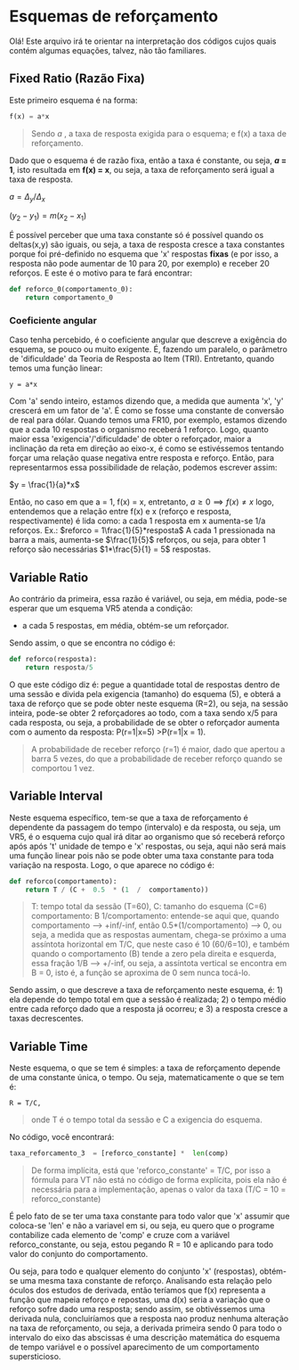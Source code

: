 # Esquemas de reforçamento 

Olá! Este arquivo irá te orientar na interpretação dos códigos cujos quais contém algumas equações, talvez, não tão familiares.


## Fixed Ratio (Razão Fixa)

Este primeiro esquema é na forma:
```python
f(x) = a*x
```
>Sendo *a* , a taxa de resposta exigida para o esquema; e f(x) a taxa de reforçamento. 

Dado que o esquema é de razão fixa, então a taxa é constante, ou seja, ***a* = 1**, isto resultada em **f(x) = x**, ou seja, a taxa de reforçamento será igual a taxa de resposta.

$a = \Delta_{y}/\Delta_{x}$

$(y_{2}-y_{1}) = m(x_{2}-x_{1})$

É possível perceber que uma taxa constante só é possível quando os deltas(x,y) são iguais, ou seja, a taxa de resposta cresce a taxa constantes porque foi pré-definido no esquema que 'x' respostas **fixas** (e por isso, a resposta não pode aumentar de 10 para 20, por exemplo) e receber 20 reforços. E este é o motivo para te fará encontrar: 

```python
def reforco_0(comportamento_0):
	return comportamento_0
```

### Coeficiente angular
Caso tenha percebido, é o coeficiente angular que descreve a exigência do esquema, se pouco ou muito exigente. É, fazendo um paralelo, o parâmetro de 'dificuldade' da Teoria de Resposta ao Item (TRI). Entretanto, quando temos uma função linear:

```
y = a*x
```
Com 'a' sendo inteiro, estamos dizendo que, a medida que aumenta 'x', 'y' crescerá em um fator de 'a'. É como se fosse uma constante de conversão de real para dólar. Quando temos uma FR10, por exemplo, estamos dizendo que a cada 10 respostas o organismo receberá 1 reforço. Logo, quanto maior essa 'exigencia'/'dificuldade' de obter o reforçador, maior a inclinação da reta em direção ao eixo-x, é como se estivéssemos tentando forçar uma relação quase negativa entre resposta e reforço. Então, para representarmos essa possibilidade de relação, podemos escrever assim:

$y = \frac{1}{a}*x$

Então, no caso em que a = 1, f(x) = x, entretanto, $a \ge 0 \implies f(x) \neq x$ logo, entendemos que a relação entre f(x) e x (reforço e resposta, respectivamente) é lida como: a cada 1 resposta em x aumenta-se 1/a reforços. Ex.:
$reforco = 1\frac{1}{5}*resposta$
A cada 1 pressionada na barra a mais, aumenta-se $\frac{1}{5}$ reforços, ou seja, para obter 1 reforço são necessárias $1*\frac{5}{1} = 5$ respostas.

## Variable Ratio

Ao contrário da primeira, essa razão é variável, ou seja, em média, pode-se esperar que um esquema VR5 atenda a condição: 

 - a cada 5 respostas, em média, obtém-se um reforçador. 

Sendo assim, o que se encontra no código é: 
```python
def reforco(resposta):
	return resposta/5
```
O que este código diz é: pegue a quantidade total de respostas dentro de uma sessão e divida pela exigencia (tamanho) do esquema (5), e obterá a taxa de reforço que se pode obter neste esquema (R=2), ou seja, na sessão inteira, pode-se obter 2 reforçadores ao todo, com a taxa sendo x/5 para cada resposta, ou seja, a probabilidade de se obter o reforçador aumenta com o aumento da resposta: P(r=1|x=5) >P(r=1|x = 1).
> A probabilidade de receber reforço (r=1) é maior, dado que apertou a barra 5 vezes, do que a probabilidade de receber reforço quando se comportou 1 vez. 

## Variable Interval

Neste esquema específico, tem-se que a taxa de reforçamento é dependente da passagem do tempo (intervalo) e da resposta, ou seja, um VR5, é o esquema cujo qual irá ditar ao organismo que só receberá reforço após após 't' unidade de tempo e 'x' respostas, ou seja, aqui não será mais uma função linear pois não se pode obter uma taxa constante para toda variação na resposta. Logo, o que aparece no código é:
```python
def reforco(comportamento):
	return T / (C +  0.5  * (1  /  comportamento))
```` 
> T: tempo total da sessão (T=60),
> C: tamanho do esquema (C=6)
> comportamento: B
> 1/comportamento: entende-se aqui que, quando comportamento --> +inf/-inf, então 0.5*(1/comportamento) --> 0, ou seja, a medida que as respostas aumentam, chega-se próximo a uma assíntota horizontal em T/C, que neste caso é 10 (60/6=10), e também quando o comportamento (B) tende a zero pela direita e esquerda, essa fração 1/B --> +/-inf, ou seja, a assíntota vertical se encontra em B = 0, isto é, a função se aproxima de 0 sem nunca tocá-lo. 

Sendo assim, o que descreve a taxa de reforçamento neste esquema, é: 1) ela depende do tempo total em que a sessão é realizada; 2) o tempo médio entre cada reforço dado que a resposta já ocorreu; e 3) a resposta cresce a taxas decrescentes.

## Variable Time

Neste esquema, o que se tem é simples: a taxa de reforçamento depende de uma constante única, o tempo. Ou seja, matematicamente o que se tem é: 
```
R = T/C,
```
> onde T é o tempo total da sessão e C a exigencia do esquema.

No código, você encontrará:
```python
taxa_reforcamento_3  = [reforco_constante] *  len(comp)
```

>De forma implícita, está que  'reforco_constante' = T/C, por isso a fórmula para VT não está no código de forma explícita, pois ela não é necessária para a implementação, apenas o valor da taxa (T/C = 10 = reforco_constante)
 
É pelo fato de se ter uma taxa constante para todo valor que 'x' assumir que coloca-se 'len' e não a variavel em si, ou seja, eu quero que o programe contabilize cada elemento de 'comp' e cruze com a variável reforco_constante, ou seja, estou pegando R = 10 e aplicando para todo valor do conjunto do comportamento. 

Ou seja, para todo e qualquer elemento do conjunto 'x' (respostas), obtém-se uma mesma taxa constante de reforço.  Analisando esta relação pelo óculos dos estudos de derivada, então teríamos que f(x) representa a função que mapeia reforço e repostas, uma d(x) seria a variação que o reforço sofre dado uma resposta; sendo assim, se obtivéssemos uma derivada nula, concluiríamos que a resposta nao produz nenhuma alteração na taxa de reforçamento, ou seja, a derivada primeira sendo 0 para todo o intervalo do eixo das abscissas é uma descrição matemática do esquema de tempo variável e o possível aparecimento de um comportamento supersticioso.
